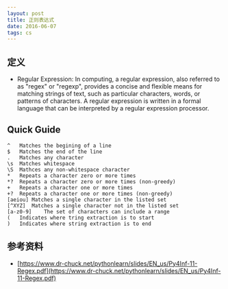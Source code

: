 ```yaml
---
layout: post
title: 正则表达式
date: 2016-06-07
tags: cs
---
```


## 定义

- Regular Expression: In computing, a regular expression, also referred to as "regex" or "regexp", provides a concise and flexible means for matching strings of text, such as particular characters, words, or patterns of characters. A regular expression is written in a formal language that can be interpreted by a regular expression processor.

## Quick Guide

```
^   Matches the begining of a line
$   Matches the end of the line
.   Matches any character
\s  Matches whitespace
\S  Mathces any non-whitespace character
*   Repeats a character zero or more times
*?  Repeats a character zero or more times (non-greedy)
+   Repeats a character one or more times
+?  Repeats a character one or more times (non-greedy)
[aeiou] Matches a single character in the listed set
[^XYZ]  Matches a single character not in the listed set
[a-z0-9]    The set of characters can include a range
(   Indicates where tring extraction is to start
)   Indicates where string extraction is to end
```

## 参考资料

- [https://www.dr-chuck.net/pythonlearn/slides/EN_us/Py4Inf-11-Regex.pdf](https://www.dr-chuck.net/pythonlearn/slides/EN_us/Py4Inf-11-Regex.pdf)
